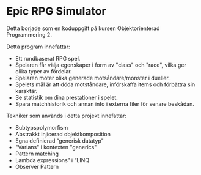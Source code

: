 # Epic RPG Simulator

Detta borjade som en koduppgift på kursen Objektorienterad Programmering 2. 

Detta program innefattar: 

- Ett rundbaserat RPG spel. 
- Spelaren får välja egenskaper i form av "class" och "race", vilka ger olika typer av fördelar. 
- Spelaren möter olika generade motsåndare/monster i dueller. 
- Spelets mål är att döda motståndare, införskaffa items och förbättra sin karaktär.
- Se statistik om dina prestationer i spelet.
- Spara matchhistorik och annan info i externa filer för senare beskådan.

Tekniker som används i detta projekt innefattar: 
- Subtypspolymorfism
- Abstrakkt injicerad objektkomposition
- Egna definierad “generisk datatyp"
- "Varians" i kontexten "generics"
- Pattern matching
- Lambda expressions” i “LINQ
- Observer Pattern
